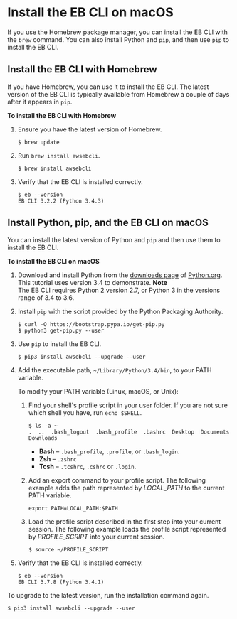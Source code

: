 # Install the EB CLI on macOS<a name="eb-cli3-install-osx"></a>

If you use the Homebrew package manager, you can install the EB CLI with the `brew` command\. You can also install Python and `pip`, and then use `pip` to install the EB CLI\.

## Install the EB CLI with Homebrew<a name="eb-cli3-install-osx-homebrew"></a>

If you have Homebrew, you can use it to install the EB CLI\. The latest version of the EB CLI is typically available from Homebrew a couple of days after it appears in `pip`\.

**To install the EB CLI with Homebrew**

1. Ensure you have the latest version of Homebrew\.

   ```
   $ brew update
   ```

1. Run `brew install awsebcli`\.

   ```
   $ brew install awsebcli
   ```

1. Verify that the EB CLI is installed correctly\.

   ```
   $ eb --version
   EB CLI 3.2.2 (Python 3.4.3)
   ```

## Install Python, pip, and the EB CLI on macOS<a name="eb-cli3-install-osx-pip"></a>

You can install the latest version of Python and `pip` and then use them to install the EB CLI\.

**To install the EB CLI on macOS**

1. Download and install Python from the [downloads page](https://www.python.org/downloads/release/python) of [Python\.org](https://www.python.org)\. This tutorial uses version 3\.4 to demonstrate\.
**Note**  
The EB CLI requires Python 2 version 2\.7, or Python 3 in the versions range of 3\.4 to 3\.6\.

1. Install `pip` with the script provided by the Python Packaging Authority\.

   ```
   $ curl -O https://bootstrap.pypa.io/get-pip.py
   $ python3 get-pip.py --user
   ```

1. Use `pip` to install the EB CLI\.

   ```
   $ pip3 install awsebcli --upgrade --user
   ```

1. Add the executable path, `~/Library/Python/3.4/bin`, to your PATH variable\.

   To modify your PATH variable \(Linux, macOS, or Unix\):

   1. Find your shell's profile script in your user folder\. If you are not sure which shell you have, run `echo $SHELL`\.

      ```
      $ ls -a ~
      .  ..  .bash_logout  .bash_profile  .bashrc  Desktop  Documents  Downloads
      ```
      + **Bash** – `.bash_profile`, `.profile`, or `.bash_login`\.
      + **Zsh** – `.zshrc`
      + **Tcsh** – `.tcshrc`, `.cshrc` or `.login`\.

   1. Add an export command to your profile script\. The following example adds the path represented by *LOCAL\_PATH* to the current PATH variable\.

      ```
      export PATH=LOCAL_PATH:$PATH
      ```

   1. Load the profile script described in the first step into your current session\. The following example loads the profile script represented by *PROFILE\_SCRIPT* into your current session\.

      ```
      $ source ~/PROFILE_SCRIPT
      ```

1. Verify that the EB CLI is installed correctly\.

   ```
   $ eb --version
   EB CLI 3.7.8 (Python 3.4.1)
   ```

To upgrade to the latest version, run the installation command again\.

```
$ pip3 install awsebcli --upgrade --user
```